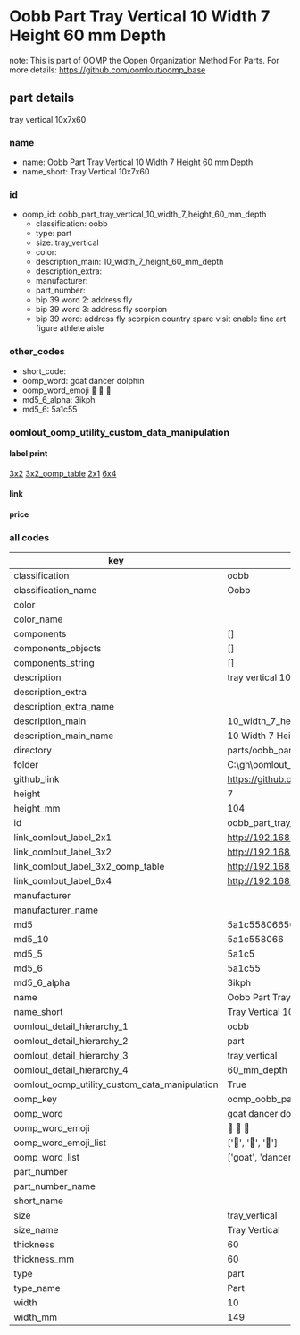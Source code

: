 # Oobb Part Tray Vertical 10 Width 7 Height 60 mm Depth  

note: This is part of OOMP the Oopen Organization Method For Parts. For more details: https://github.com/oomlout/oomp_base

##  part details
  



tray vertical 10x7x60



### name
* name: Oobb Part Tray Vertical 10 Width 7 Height 60 mm Depth
* name_short: Tray Vertical 10x7x60 
### id
* oomp_id: oobb_part_tray_vertical_10_width_7_height_60_mm_depth
  * classification: oobb
  * type: part
  * size: tray_vertical
  * color: 
  * description_main: 10_width_7_height_60_mm_depth
  * description_extra: 
  * manufacturer: 
  * part_number: 
  * bip 39 word 2: address fly
  * bip 39 word 3: address fly scorpion
  * bip 39 word: address fly scorpion country spare visit enable fine art figure athlete aisle

### other_codes
* short_code: 
* oomp_word: goat dancer dolphin
* oomp_word_emoji :goat: :dancer: :dolphin:
* md5_6_alpha: 3ikph
* md5_6: 5a1c55






### oomlout_oomp_utility_custom_data_manipulation
#### label print
[3x2](http://192.168.1.245:1112/?label=oomp%203ikph)
[3x2_oomp_table](http://192.168.1.108:1112/?label=oomp%203ikph)
[2x1](http://192.168.1.242:1112/?label=oomp%203ikph)
[6x4](http://192.168.1.55:1112/?label=oomp%203ikph)    

#### link

                              

#### price







### all codes 
| key | value |  
| --- | --- |  
| classification | oobb |  
| classification_name | Oobb |  
| color |  |  
| color_name |  |  
| components | [] |  
| components_objects | [] |  
| components_string | [] |  
| description | tray vertical 10x7x60 |  
| description_extra |  |  
| description_extra_name |  |  
| description_main | 10_width_7_height_60_mm_depth |  
| description_main_name | 10 Width 7 Height 60 mm Depth |  
| directory | parts/oobb_part_tray_vertical_10_width_7_height_60_mm_depth |  
| folder | C:\gh\oomlout_oobb_version_4_generated_parts\parts\oobb_part_tray_vertical_10_width_7_height_60_mm_depth |  
| github_link | https://github.com/oomlout/oomlout_oomp_part_src/tree/main/parts/oobb_part_tray_vertical_10_width_7_height_60_mm_depth |  
| height | 7 |  
| height_mm | 104 |  
| id | oobb_part_tray_vertical_10_width_7_height_60_mm_depth |  
| link_oomlout_label_2x1 | http://192.168.1.242:1112/?label=oomp%203ikph |  
| link_oomlout_label_3x2 | http://192.168.1.245:1112/?label=oomp%203ikph |  
| link_oomlout_label_3x2_oomp_table | http://192.168.1.108:1112/?label=oomp%203ikph |  
| link_oomlout_label_6x4 | http://192.168.1.55:1112/?label=oomp%203ikph |  
| manufacturer |  |  
| manufacturer_name |  |  
| md5 | 5a1c55806656c92bd36833118256781b |  
| md5_10 | 5a1c558066 |  
| md5_5 | 5a1c5 |  
| md5_6 | 5a1c55 |  
| md5_6_alpha | 3ikph |  
| name | Oobb Part Tray Vertical 10 Width 7 Height 60 mm Depth |  
| name_short | Tray Vertical 10x7x60  |  
| oomlout_detail_hierarchy_1 | oobb |  
| oomlout_detail_hierarchy_2 | part |  
| oomlout_detail_hierarchy_3 | tray_vertical |  
| oomlout_detail_hierarchy_4 | 60_mm_depth |  
| oomlout_oomp_utility_custom_data_manipulation | True |  
| oomp_key | oomp_oobb_part_tray_vertical_10_width_7_height_60_mm_depth |  
| oomp_word | goat dancer dolphin |  
| oomp_word_emoji | :goat: :dancer: :dolphin: |  
| oomp_word_emoji_list | [':goat:', ':dancer:', ':dolphin:'] |  
| oomp_word_list | ['goat', 'dancer', 'dolphin'] |  
| part_number |  |  
| part_number_name |  |  
| short_name |  |  
| size | tray_vertical |  
| size_name | Tray Vertical |  
| thickness | 60 |  
| thickness_mm | 60 |  
| type | part |  
| type_name | Part |  
| width | 10 |  
| width_mm | 149 |  
